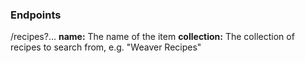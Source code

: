 ### Endpoints
/recipes?...
    **name:** The name of the item
    **collection:**  The collection of recipes to search from, e.g. "Weaver Recipes"
    